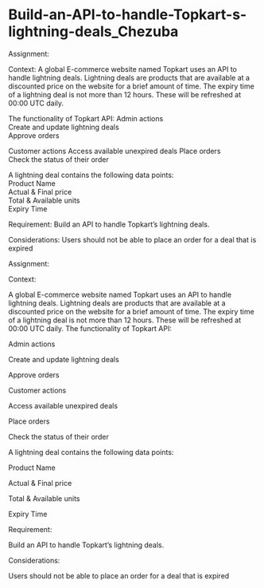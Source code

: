 # Build-an-API-to-handle-Topkart-s-lightning-deals_Chezuba

Assignment:  

Context:  A global E-commerce website named Topkart uses an API to handle lightning deals. Lightning deals are products that are available at a discounted price on the website for a brief amount of time. The expiry time of a lightning deal is not more than 12 hours. These will be refreshed at 00:00 UTC daily. 

The functionality of Topkart API: 
Admin actions   
    Create and update lightning deals  
    Approve orders  

Customer actions 
    Access available unexpired deals 
    Place orders   
    Check the status of their order   
    
 A lightning deal contains the following data points:  
    Product Name  
    Actual & Final price  
    Total & Available units  
    Expiry Time   
    

Requirement:  Build an API to handle Topkart’s lightning deals.   

Considerations:  Users should not be able to place an order for a deal that is expired





Assignment:

Context:

A global E-commerce website named Topkart uses an API to handle lightning deals. Lightning deals are products that are available at a discounted price on the website for a brief amount of time. The expiry time of a lightning deal is not more than 12 hours. These will be refreshed at 00:00 UTC daily. The functionality of Topkart API:

Admin actions 

Create and update lightning deals

Approve orders

Customer actions

Access available unexpired deals

Place orders 

Check the status of their order


A lightning deal contains the following data points:

Product Name

Actual & Final price

Total & Available units

Expiry Time


Requirement:

Build an API to handle Topkart’s lightning deals.


Considerations:

Users should not be able to place an order for a deal that is expired
